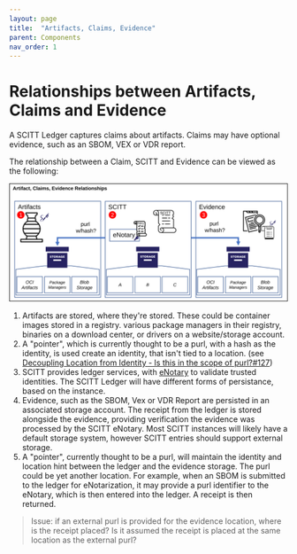 ```yaml
---
layout: page
title:  "Artifacts, Claims, Evidence"
parent: Components
nav_order: 1
---
```


# Relationships between Artifacts, Claims and Evidence

A SCITT Ledger captures claims about artifacts. Claims may have optional evidence, such as an SBOM, VEX or VDR report.

The relationship between a Claim, SCITT and Evidence can be viewed as the following:

<img src="./assets/artifacts-scitt-evidence.svg" alt="Relationships between Artifacts, Claims and Evidence" style="width:800px;"/>

1. Artifacts are stored, where they're stored. These could be container images stored in a registry. various package managers in their registry, binaries on a download center, or drivers on a website/storage account.
2. A "pointer", which is currently thought to be a purl, with a hash as the identity, is used create an identity, that isn't tied to a location. (see [Decoupling Location from Identity - Is this in the scope of purl?#127](https://github.com/package-url/purl-spec/issues/127))
3. SCITT provides ledger services, with [eNotary](enotary.md) to validate trusted identities. The SCITT Ledger will have different forms of persistance, based on the instance.
4. Evidence, such as the SBOM, Vex or VDR Report are persisted in an associated storage account. The receipt from the ledger is stored alongside the evidence, providing verification the evidence was processed by the SCITT eNotary. Most SCITT instances will likely have a default storage system, however SCITT entries should support external storage.
5. A "pointer", currently thought to be a purl, will maintain the identity and location hint between the ledger and the evidence storage. The purl could be yet another location. For example, when an SBOM is submitted to the ledger for eNotarization, it may provide a purl identifier to the eNotary, which is then entered into the ledger. A receipt is then returned.
> Issue: if an external purl is provided for the evidence location, where is the receipt placed? Is it assumed the receipt is placed at the same location as the external purl? 
